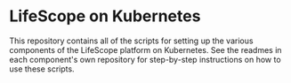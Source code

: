 # LifeScope on Kubernetes

This repository contains all of the scripts for setting up the various components of the LifeScope platform on Kubernetes.
See the readmes in each component's own repository for step-by-step instructions on how to use these scripts.